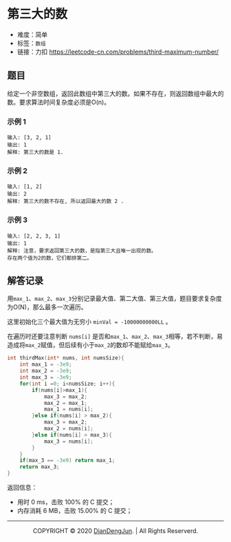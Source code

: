 # 第三大的数

+ 难度：简单
+ 标签：`数组`
+ 链接：力扣 https://leetcode-cn.com/problems/third-maximum-number/

## 题目

给定一个非空数组，返回此数组中第三大的数。如果不存在，则返回数组中最大的数。要求算法时间复杂度必须是O(n)。

### 示例 1

```
输入: [3, 2, 1]
输出: 1
解释: 第三大的数是 1.
```

### 示例 2

```
输入: [1, 2]
输出: 2
解释: 第三大的数不存在, 所以返回最大的数 2 .
```

### 示例 3

```
输入: [2, 2, 3, 1]
输出: 1
解释: 注意，要求返回第三大的数，是指第三大且唯一出现的数。
存在两个值为2的数，它们都排第二。
```

## 解答记录

用`max_1`、`max_2`、`max_3`分别记录最大值、第二大值、第三大值，题目要求复杂度为O(N)，那么最多一次遍历。

这里初始化三个最大值为无穷小 `minVal = -10000000000LL` 。

在遍历时还要注意判断 `nums[i]` 是否和`max_1`、`max_2`、`max_3`相等，若不判断，易造成将`max_2`赋值，但后续有小于`max_2`的数却不能赋给`max_3`。

```c
int thirdMax(int* nums, int numsSize){
    int max_1 = -3e9;
    int max_2 = -3e9;
    int max_3 = -3e9;
    for(int i =0; i<numsSize; i++){
        if(nums[i]>max_1){
            max_3 = max_2;
            max_2 = max_1;
            max_1 = nums[i];
        }else if(nums[i] > max_2){
            max_3 = max_2;
            max_2 = nums[i];
        }else if(nums[i] > max_3){
            max_3 = nums[i];
        }
    }
    if(max_3 == -3e9) return max_1;
    return max_3;
}
```

返回信息：

+ 用时 0 ms，击败 100% 的 C 提交；
+ 内存消耗 6 MB，击败 15.00% 的 C 提交；

---

<p align="center">COPYRIGHT © 2020 <a href="https://www.xxdiandeng.cn">DianDengJun</a>. | All Rights Reserverd.</p>